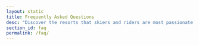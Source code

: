 ```yaml
---
layout: static
title: Frequently Asked Questions
desc: "Discover the resorts that skiers and riders are most passionate about in North America."
section_id: faq
permalink: /faq/
---
```

